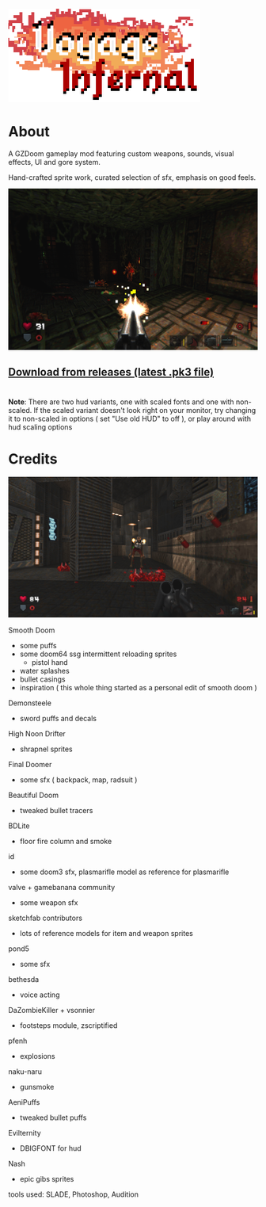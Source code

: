 ![](./screenshots/title.png)

# About

A GZDoom gameplay mod featuring custom weapons, sounds, visual effects, UI and gore system.

Hand-crafted sprite work, curated selection of sfx, emphasis on good feels.

![](./screenshots/1.png)

## [Download from releases (latest .pk3 file)](https://github.com/lightrow/vidoom/releases)
# 

**Note**: There are two hud variants, one with scaled fonts and one with non-scaled. If the scaled variant doesn't look right on your monitor, try changing it to non-scaled in options ( set "Use old HUD" to off ), or play around with hud scaling options



# Credits

![](./screenshots/2.png)


Smooth Doom
- some puffs
- some doom64 ssg intermittent reloading sprites
    - pistol hand
- water splashes
- bullet casings
- inspiration ( this whole thing started as a personal edit of smooth doom )

Demonsteele
- sword puffs and decals

High Noon Drifter
- shrapnel sprites

Final Doomer
- some sfx ( backpack, map, radsuit )

Beautiful Doom
- tweaked bullet tracers

BDLite
- floor fire column and smoke

id
- some doom3 sfx, plasmarifle model as reference for plasmarifle

valve + gamebanana community
- some weapon sfx

sketchfab contributors
- lots of reference models for item and weapon sprites

pond5
- some sfx

bethesda
- voice acting

DaZombieKiller + vsonnier
- footsteps module, zscriptified

pfenh
- explosions

naku-naru
- gunsmoke

AeniPuffs
- tweaked bullet puffs

Evilternity
- DBIGFONT for hud

Nash
- epic gibs sprites


tools used: SLADE, Photoshop, Audition